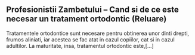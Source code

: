 ## Profesionistii Zambetului – Cand si de ce este necesar un tratament ortodontic (Reluare)
Tratamentele ortodontice sunt necesare pentru obtinerea unor dinti drepti, frumos aliniati, iar acestea se fac atat in cazul copiilor, cat si in cazul adultilor. La maturitate, insa, tratamentul ortodontic este,[…]